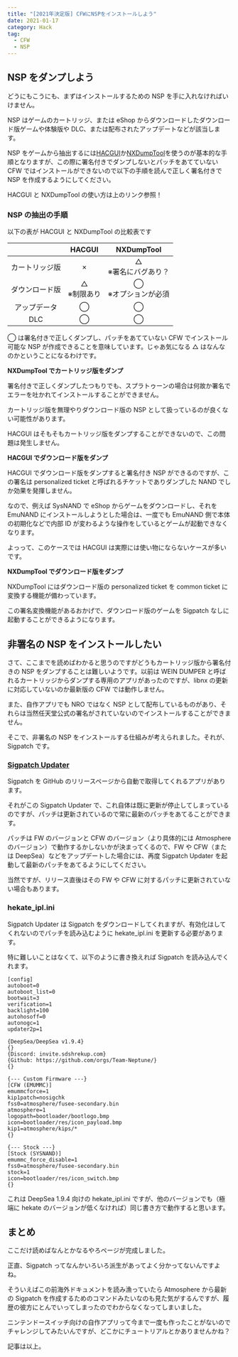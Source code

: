 ```yaml
---
title: "[2021年決定版] CFWにNSPをインストールしよう"
date: 2021-01-17
category: Hack
tag:
  - CFW
  - NSP
---
```


## NSP をダンプしよう

どうにもこうにも、まずはインストールするための NSP を手に入れなければいけません。

NSP はゲームのカートリッジ、または eShop からダウンロードしたダウンロード版ゲームや体験版や DLC、または配布されたアップデートなどが該当します。

NSP をゲームから抽出するには[HACGUI](https://github.com/shadowninja108/HACGUI)か[NXDumpTool](https://github.com/DarkMatterCore/nxdumptool)を使うのが基本的な手順となりますが、この際に署名付きでダンプしないとパッチをあてていない CFW ではインストールができないので以下の手順を読んで正しく署名付きで NSP を作成するようにしてください。

HACGUI と NXDumpTool の使い方は上のリンク参照！

### NSP の抽出の手順

以下の表が HACGUI と NXDumpTool の比較表です

|                |      HACGUI      |        NXDumpTool        |
| :------------: | :--------------: | :----------------------: |
| カートリッジ版 |        ×         | △ <br> ※署名にバグあり？ |
| ダウンロード版 | △ <br> ※制限あり | ◯ <br> ※オプションが必須 |
|  アップデータ  |        ◯         |            ◯             |
|      DLC       |        ◯         |            ◯             |

◯ は署名付きで正しくダンプし、パッチをあてていない CFW でインストール可能な NSP が作成できることを意味しています。じゃあ気になる △ はなんなのかということになるわけです。

**NXDumpTool でカートリッジ版をダンプ**

署名付きで正しくダンプしたつもりでも、スプラトゥーンの場合は何故か署名でエラーを吐かれてインストールすることができません。

カートリッジ版を無理やりダウンロード版の NSP として扱っているのが良くない可能性があります。

HACGUI はそもそもカートリッジ版をダンプすることができないので、この問題は発生しません。

**HACGUI でダウンロード版をダンプ**

HACGUI でダウンロード版をダンプすると署名付き NSP ができるのですが、この署名は personalized ticket と呼ばれるチケットでありダンプした NAND でしか効果を発揮しません。

なので、例えば SysNAND で eShop からゲームをダウンロードし、それを EmuNAND にインストールしようとした場合は、一度でも EmuNAND 側で本体の初期化などで内部 ID が変わるような操作をしているとゲームが起動できなくなります。

よっって、このケースでは HACGUI は実際には使い物にならないケースが多いです。

**NXDumpTool でダウンロード版をダンプ**

NXDumpTool にはダウンロード版の personalized ticket を common ticket に変換する機能が備わっています。

この署名変換機能があるおかげで、ダウンロード版のゲームを Sigpatch なしに起動することができるようになります。

## 非署名の NSP をインストールしたい

さて、ここまでを読めばわかると思うのですがどうもカートリッジ版から署名付きの NSP をダンプすることは難しいようです。以前は WEIN DUMPER と呼ばれるカートリッジからダンプする専用のアプリがあったのですが、libnx の更新に対応していないのか最新版の CFW では動作しません。

また、自作アプリでも NRO ではなく NSP として配布しているものがあり、それらは当然任天堂公式の署名がされていないのでインストールすることができません。

そこで、非署名の NSP をインストールする仕組みが考えられました。それが、Sigpatch です。

### [Sigpatch Updater](https://github.com/ITotalJustice/sigpatch-updater)

Sigpatch を GitHub のリリースページから自動で取得してくれるアプリがあります。

それがこの Sigpatch Updater で、これ自体は既に更新が停止してしまっているのですが、パッチは更新されているので常に最新のパッチをあてることができます。

パッチは FW のバージョンと CFW のバージョン（より具体的には Atmosphere のバージョン）で動作するかしないかが決まってくるので、FW や CFW（または DeepSea）などをアップデートした場合には、再度 Sigpatch Updater を起動して最新のパッチをあてるようにしてください。

当然ですが、リリース直後はその FW や CFW に対するパッチに更新されていない場合もあります。

### hekate_ipl.ini

Sigpatch Updater は Sigpatch をダウンロードしてくれますが、有効化はしてくれないのでパッチを読み込むように hekate_ipl.ini を更新する必要があります。

特に難しいことはなくて、以下のように書き換えれば Sigpatch を読み込んでくれます。

```
[config]
autoboot=0
autoboot_list=0
bootwait=3
verification=1
backlight=100
autohosoff=0
autonogc=1
updater2p=1

{DeepSea/DeepSea v1.9.4}
{}
{Discord: invite.sdshrekup.com}
{Github: https://github.com/orgs/Team-Neptune/}
{}

{--- Custom Firmware ---}
[CFW (EMUMMC)]
emummcforce=1
kip1patch=nosigchk
fss0=atmosphere/fusee-secondary.bin
atmosphere=1
logopath=bootloader/bootlogo.bmp
icon=bootloader/res/icon_payload.bmp
kip1=atmosphere/kips/*
{}

{--- Stock ---}
[Stock (SYSNAND)]
emummc_force_disable=1
fss0=atmosphere/fusee-secondary.bin
stock=1
icon=bootloader/res/icon_switch.bmp
{}
```

これは DeepSea 1.9.4 向けの hekate_ipl.ini ですが、他のバージョンでも（極端に hekate のバージョンが低くなければ）同じ書き方で動作すると思います。

## まとめ

ここだけ読めばなんとかなるやろページが完成しました。

正直、Sigpatch ってなんかいろいろ派生があってよく分かってないんですよね。

そういえばこの前海外ドキュメントを読み漁っていたら Atmosphere から最新の Sigpatch を作成するためのコマンドみたいなのも見た気がするんですが、履歴の彼方にとんでいってしまったのでわからなくなってしまいました。

ニンテンドースイッチ向けの自作アプリって今まで一度も作ったことがないのでチャレンジしてみたいんですが、どこかにチュートリアルとかありませんかね？

記事は以上。
